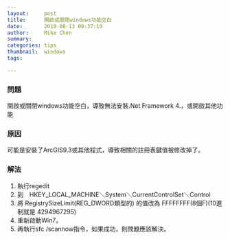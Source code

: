 ```yaml
---
layout:     post
title:      開啟或關閉windows功能空白
date:       2018-08-13 09:37:19
author:     Mike Chen
summary:    
categories: tips
thumbnail:  windows
tags:

---
```


### 問題

開啟或關閉windows功能空白，導致無法安裝.Net Framework 4.，或開啟其他功能

### 原因

可能是安裝了ArcGIS9.3或其他程式，導致相關的註冊表鍵值被修改掉了。

### 解法

1. 執行regedit
2. 到　HKEY_LOCAL_MACHINE＼System＼CurrentControlSet＼Control
3. 將 RegistrySizeLimit(REG_DWORD類型的) 的值改為 FFFFFFFF(8個F)(10進制就是 4294967295)
4. 重新啟動Win7。
5. 再執行sfc /scannow指令，如果成功，則問題應該解決。